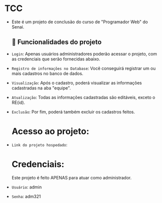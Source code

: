 # TCC
- Este é um projeto de conclusão do curso de "Programador Web" do Senai.

  ## :hammer: Funcionalidades do projeto

- `Login`: Apenas usuários administradores poderão acessar o projeto, com as credenciais que serão fornecidas abaixo.
- `Registro de informações no Database`: Você conseguirá registrar um ou mais cadastros no banco de dados.
- `Visualização`: Após o cadastro, poderá visualizar as informações cadastradas na aba "equipe".
- `Atualização`: Todas as informações cadastradas são editáveis, exceto o RE(id).
- `Exclusão`: Por fim, poderá também excluir os cadastros feitos.

  # Acesso ao projeto:

- `Link do projeto hospedado`:

  # Credenciais:
  Este projeto é feito APENAS para atuar como administrador.
- `Usuário`: admin
- `Senha`: adm321
